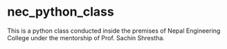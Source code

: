 # nec_python_class
This is a python class conducted inside the premises of Nepal Engineering College under the mentorship of Prof. Sachin Shrestha.
